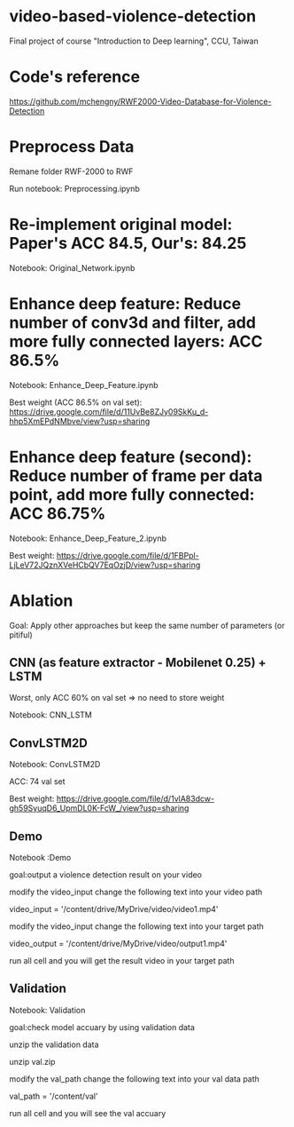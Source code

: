 # video-based-violence-detection
Final project of course "Introduction to Deep learning", CCU, Taiwan
# Code's reference

https://github.com/mchengny/RWF2000-Video-Database-for-Violence-Detection

# Preprocess Data

Remane folder RWF-2000 to RWF

Run notebook: Preprocessing.ipynb

# Re-implement original model: Paper's ACC 84.5, Our's: 84.25

Notebook: Original_Network.ipynb

# Enhance deep feature: Reduce number of conv3d and filter,  add more fully connected layers: ACC 86.5%

Notebook: Enhance_Deep_Feature.ipynb

Best weight (ACC 86.5% on val set): https://drive.google.com/file/d/11UvBe8ZJy09SkKu_d-hhp5XmEPdNMbve/view?usp=sharing

# Enhance deep feature (second): Reduce number of frame per data point, add more fully connected: ACC 86.75%

Notebook: Enhance_Deep_Feature_2.ipynb

Best weight: https://drive.google.com/file/d/1FBPpl-LjLeV72JQznXVeHCbQV7EqOzjD/view?usp=sharing

# Ablation

Goal: Apply other approaches but keep the same number of parameters (or pitiful)

## CNN (as feature extractor - Mobilenet 0.25) + LSTM

Worst, only ACC 60% on val set => no need to store weight

Notebook: CNN_LSTM

## ConvLSTM2D

Notebook: ConvLSTM2D

ACC: 74 val set

Best weight: https://drive.google.com/file/d/1vlA83dcw-gh59SyuqD6_UpmDL0K-FcW_/view?usp=sharing

## Demo
Notebook :Demo

goal:output a violence detection result on your video


modify the video_input change the following text into your video path

video_input = '/content/drive/MyDrive/video/video1.mp4'


modify the video_input change the following text into your target path

video_output = '/content/drive/MyDrive/video/output1.mp4'


run all cell and you will get the result video in your target path

## Validation
Notebook: Validation

goal:check model accuary by using validation data

unzip the validation data

unzip val.zip

modify the val_path change the following text into your val data path

val_path = '/content/val'

run all cell and you will see the val accuary
